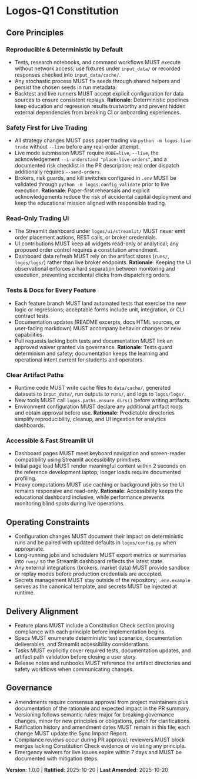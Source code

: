 <!--
Sync Impact Report
Version change: 0.0.0 → 1.0.0
Modified principles:
- (new) Reproducible & Deterministic by Default
- (new) Safety First for Live Trading
- (new) Read-Only Trading UI
- (new) Tests & Docs for Every Feature
- (new) Clear Artifact Paths
- (new) Accessible & Fast Streamlit UI
Added sections:
- Core Principles (populated)
- Operating Constraints
- Delivery Alignment
Removed sections:
- None
Templates requiring updates:
- ✅ .specify/templates/plan-template.md
- ✅ .specify/templates/spec-template.md
- ✅ .specify/templates/tasks-template.md
Follow-up TODOs:
- none
-->
# Logos-Q1 Constitution

## Core Principles

### Reproducible & Deterministic by Default
- Tests, research notebooks, and command workflows MUST execute without network access; use fixtures under `input_data/` or recorded responses checked into `input_data/cache/`.
- Any stochastic process MUST fix seeds through shared helpers and persist the chosen seeds in run metadata.
- Backtest and live runners MUST accept explicit configuration for data sources to ensure consistent replays.
**Rationale**: Deterministic pipelines keep education and regression results trustworthy and prevent hidden external dependencies from breaking CI or onboarding experiences.

### Safety First for Live Trading
- All strategy changes MUST pass paper trading via `python -m logos.live trade` without `--live` before any real-order attempt.
- Live mode submission MUST require `MODE=live`, `--live`, the acknowledgement `--i-understand "place-live-orders"`, and a documented risk checklist in the PR description; real order dispatch additionally requires `--send-orders`.
- Brokers, risk guards, and kill switches configured in `.env` MUST be validated through `python -m logos.config_validate` prior to live execution.
**Rationale**: Paper-first rehearsals and explicit acknowledgements reduce the risk of accidental capital deployment and keep the educational mission aligned with responsible trading.

### Read-Only Trading UI
- The Streamlit dashboard under `logos/ui/streamlit/` MUST never emit order placement actions, REST calls, or broker credentials.
- UI contributions MUST keep all widgets read-only or analytical; any proposed order control requires a constitution amendment.
- Dashboard data refresh MUST rely on the artifact stores (`runs/`, `logos/logs/`) rather than live broker endpoints.
**Rationale**: Keeping the UI observational enforces a hard separation between monitoring and execution, preventing accidental clicks from dispatching orders.

### Tests & Docs for Every Feature
- Each feature branch MUST land automated tests that exercise the new logic or regressions; acceptable forms include unit, integration, or CLI contract tests.
- Documentation updates (README excerpts, docs HTML sources, or user-facing markdown) MUST accompany behavior changes or new capabilities.
- Pull requests lacking both tests and documentation MUST link an approved waiver granted via governance.
**Rationale**: Tests guard determinism and safety; documentation keeps the learning and operational intent current for students and operators.

### Clear Artifact Paths
- Runtime code MUST write cache files to `data/cache/`, generated datasets to `input_data/`, run outputs to `runs/`, and logs to `logos/logs/`.
- New tools MUST call `logos.paths.ensure_dirs()` before writing artifacts.
- Environment configuration MUST declare any additional artifact roots and obtain approval before use.
**Rationale**: Predictable directories simplify reproducibility, cleanup, and UI ingestion for analytics dashboards.

### Accessible & Fast Streamlit UI
- Dashboard pages MUST meet keyboard navigation and screen-reader compatibility using Streamlit accessibility primitives.
- Initial page load MUST render meaningful content within 2 seconds on the reference development laptop; longer loads require documented profiling.
- Heavy computations MUST use caching or background jobs so the UI remains responsive and read-only.
**Rationale**: Accessibility keeps the educational dashboard inclusive, while performance prevents monitoring blind spots during live operations.

## Operating Constraints

- Configuration changes MUST document their impact on deterministic runs and be paired with updated defaults in `logos/config.py` when appropriate.
- Long-running jobs and schedulers MUST export metrics or summaries into `runs/` so the Streamlit dashboard reflects the latest state.
- Any external integrations (brokers, market data) MUST provide sandbox or replay modes before production credentials are accepted.
- Secrets management MUST stay outside of the repository; `.env.example` serves as the canonical template, and secrets MUST be injected at runtime.

## Delivery Alignment

- Feature plans MUST include a Constitution Check section proving compliance with each principle before implementation begins.
- Specs MUST enumerate deterministic test scenarios, documentation deliverables, and Streamlit accessibility considerations.
- Tasks MUST explicitly cover required tests, documentation updates, and artifact path validation before closing a user story.
- Release notes and runbooks MUST reference the artifact directories and safety workflows when communicating changes.

## Governance

- Amendments require consensus approval from project maintainers plus documentation of the rationale and expected impact in the PR summary.
- Versioning follows semantic rules: major for breaking governance changes, minor for new principles or obligations, patch for clarifications.
- Ratification history and amendment dates MUST remain in this file; each change MUST update the Sync Impact Report.
- Compliance reviews occur during PR approval; reviewers MUST block merges lacking Constitution Check evidence or violating any principle.
- Emergency waivers for live issues expire within 7 days and MUST be documented with mitigation steps.

**Version**: 1.0.0 | **Ratified**: 2025-10-20 | **Last Amended**: 2025-10-20
